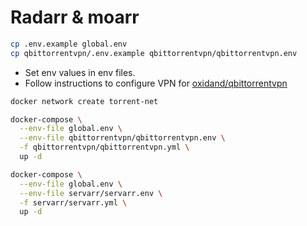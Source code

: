# Radarr & moarr

```sh
cp .env.example global.env
cp qbittorrentvpn/.env.example qbittorrentvpn/qbittorrentvpn.env
```

- Set env values in env files.
- Follow instructions to configure VPN for [oxidand/qbittorrentvpn](https://github.com/oxidand/docker-qBittorrentvpn)

```sh
docker network create torrent-net

docker-compose \
  --env-file global.env \
  --env-file qbittorrentvpn/qbittorrentvpn.env \
  -f qbittorrentvpn/qbittorrentvpn.yml \
  up -d

docker-compose \
  --env-file global.env \
  --env-file servarr/servarr.env \
  -f servarr/servarr.yml \
  up -d
```
